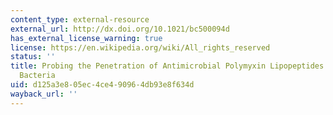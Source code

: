 ```yaml
---
content_type: external-resource
external_url: http://dx.doi.org/10.1021/bc500094d
has_external_license_warning: true
license: https://en.wikipedia.org/wiki/All_rights_reserved
status: ''
title: Probing the Penetration of Antimicrobial Polymyxin Lipopeptides into Gram-negative
  Bacteria
uid: d125a3e8-05ec-4ce4-9096-4db93e8f634d
wayback_url: ''
---
```

